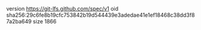 version https://git-lfs.github.com/spec/v1
oid sha256:29c6fe8b19cfc753842b19d544439e3adedae41e1ef18468c38dd3f87a2ba649
size 1866
